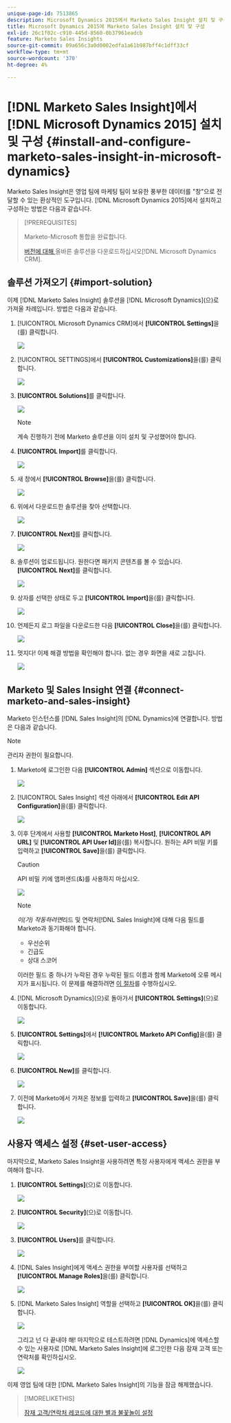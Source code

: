 ```yaml
---
unique-page-id: 7513865
description: Microsoft Dynamics 2015에서 Marketo Sales Insight 설치 및 구성 - Marketo 설명서 - 제품 설명서
title: Microsoft Dynamics 2015에 Marketo Sales Insight 설치 및 구성
exl-id: 26c1f02c-c910-445d-8560-0b37961eadcb
feature: Marketo Sales Insights
source-git-commit: 09a656c3a0d0002edfa1a61b987bff4c1dff33cf
workflow-type: tm+mt
source-wordcount: '370'
ht-degree: 4%

---
```


# [!DNL Marketo Sales Insight]에서 [!DNL Microsoft Dynamics 2015] 설치 및 구성 {#install-and-configure-marketo-sales-insight-in-microsoft-dynamics}

Marketo Sales Insight은 영업 팀에 마케팅 팀이 보유한 풍부한 데이터를 &quot;창&quot;으로 전달할 수 있는 환상적인 도구입니다. [!DNL Microsoft Dynamics 2015]에서 설치하고 구성하는 방법은 다음과 같습니다.

>[!PREREQUISITES]
>
>Marketo-Microsoft 통합을 완료합니다.
>
>[ 버전에 대해 ](/help/marketo/product-docs/marketo-sales-insight/msi-for-microsoft-dynamics/installing/download-the-marketo-sales-insight-solution-for-microsoft-dynamics.md)올바른 솔루션을 다운로드하십시오[!DNL Microsoft Dynamics CRM].

## 솔루션 가져오기 {#import-solution}

이제 [!DNL Marketo Sales Insight] 솔루션을 [!DNL Microsoft Dynamics]&#x200B;(으)로 가져올 차례입니다. 방법은 다음과 같습니다.

1. [!UICONTROL Microsoft Dynamics CRM]에서 **[!UICONTROL Settings]**&#x200B;을(를) 클릭합니다.

   ![](assets/image2014-12-12-9-3a4-3a56.png)

1. [!UICONTROL SETTINGS]에서 **[!UICONTROL Customizations]**&#x200B;을(를) 클릭합니다.

   ![](assets/image2015-4-29-14-3a22-3a1.png)

1. **[!UICONTROL Solutions]**&#x200B;를 클릭합니다.

   ![](assets/image2014-12-12-9-3a5-3a17.png)

   >[!NOTE]
   >
   >계속 진행하기 전에 Marketo 솔루션을 이미 설치 및 구성했어야 합니다.

1. **[!UICONTROL Import]**&#x200B;를 클릭합니다.

   ![](assets/image2014-12-12-9-3a5-3a27.png)

1. 새 창에서 **[!UICONTROL Browse]**&#x200B;을(를) 클릭합니다.

   ![](assets/image2014-12-12-9-3a5-3a36.png)

1. 위에서 다운로드한 솔루션을 찾아 선택합니다.

   ![](assets/image2014-12-12-9-3a5-3a45.png)

1. **[!UICONTROL Next]**&#x200B;를 클릭합니다.

   ![](assets/image2014-12-12-9-3a5-3a55.png)

1. 솔루션이 업로드됩니다. 원한다면 패키지 콘텐츠를 볼 수 있습니다. **[!UICONTROL Next]**&#x200B;를 클릭합니다.

   ![](assets/image2014-12-12-9-3a6-3a10.png)

1. 상자를 선택한 상태로 두고 **[!UICONTROL Import]**&#x200B;을(를) 클릭합니다.

   ![](assets/image2014-12-12-9-3a6-3a19.png)

1. 언제든지 로그 파일을 다운로드한 다음 **[!UICONTROL Close]**&#x200B;을(를) 클릭합니다.

   ![](assets/image2014-12-12-9-3a6-3a29.png)

1. 멋지다! 이제 해결 방법을 확인해야 합니다. 없는 경우 화면을 새로 고칩니다.

   ![](assets/image2014-12-12-9-3a6-3a40.png)

## Marketo 및 Sales Insight 연결 {#connect-marketo-and-sales-insight}

Marketo 인스턴스를 [!DNL Sales Insight]의 [!DNL Dynamics]에 연결합니다. 방법은 다음과 같습니다.

>[!NOTE]
>
>관리자 권한이 필요합니다.

1. Marketo에 로그인한 다음 **[!UICONTROL Admin]** 섹션으로 이동합니다.

   ![](assets/image2014-12-12-9-3a6-3a50.png)

1. [!UICONTROL Sales Insight] 섹션 아래에서 **[!UICONTROL Edit API Configuration]**&#x200B;을(를) 클릭합니다.

   ![](assets/image2014-12-12-9-3a7-3a0.png)

1. 이후 단계에서 사용할 **[!UICONTROL Marketo Host]**, **[!UICONTROL API URL]** 및 **[!UICONTROL API User Id]**&#x200B;을(를) 복사합니다. 원하는 API 비밀 키를 입력하고 **[!UICONTROL Save]**&#x200B;을(를) 클릭합니다.

   >[!CAUTION]
   >
   >API 비밀 키에 앰퍼샌드(&amp;)를 사용하지 마십시오.

   ![](assets/image2014-12-12-9-3a7-3a9.png)

   >[!NOTE]
   >
   >*이(가) 작동하려면*&#x200B;리드 및 연락처[!DNL Sales Insight]에 대해 다음 필드를 Marketo과 동기화해야 합니다.
   >
   >* 우선순위
   >* 긴급도
   >* 상대 스코어
   >
   >이러한 필드 중 하나가 누락된 경우 누락된 필드 이름과 함께 Marketo에 오류 메시지가 표시됩니다. 이 문제를 해결하려면 [이 절차](/help/marketo/product-docs/marketo-sales-insight/msi-for-microsoft-dynamics/setting-up-and-using/required-fields-for-syncing-marketo-with-dynamics.md)를 수행하십시오.

1. [!DNL Microsoft Dynamics]&#x200B;(으)로 돌아가서 **[!UICONTROL Settings]**(으)로 이동합니다.

   ![](assets/image2014-12-12-9-3a7-3a25.png)

1. **[!UICONTROL Settings]**&#x200B;에서 **[!UICONTROL Marketo API Config]**&#x200B;을(를) 클릭합니다.

   ![](assets/image2014-12-12-9-3a7-3a34.png)

1. **[!UICONTROL New]**&#x200B;를 클릭합니다.

   ![](assets/image2014-12-12-9-3a8-3a8.png)

1. 이전에 Marketo에서 가져온 정보를 입력하고 **[!UICONTROL Save]**&#x200B;을(를) 클릭합니다.

   ![](assets/image2014-12-12-9-3a8-3a17.png)

## 사용자 액세스 설정 {#set-user-access}

마지막으로, Marketo Sales Insight을 사용하려면 특정 사용자에게 액세스 권한을 부여해야 합니다.

1. **[!UICONTROL Settings]**(으)로 이동합니다.

   ![](assets/image2014-12-12-9-3a8-3a34.png)

1. **[!UICONTROL Security]**(으)로 이동합니다.

   ![](assets/image2015-4-29-14-3a56-3a33.png)

1. **[!UICONTROL Users]**&#x200B;를 클릭합니다.

   ![](assets/image2015-4-29-14-3a57-3a46.png)

1. [!DNL Sales Insight]에게 액세스 권한을 부여할 사용자를 선택하고 **[!UICONTROL Manage Roles]**&#x200B;을(를) 클릭합니다.

   ![](assets/image2015-4-29-14-3a59-3a31.png)

1. [!DNL Marketo Sales Insight] 역할을 선택하고 **[!UICONTROL OK]**&#x200B;을(를) 클릭합니다.

   ![](assets/image2014-12-12-9-3a9-3a22.png)

   그리고 넌 다 끝내야 해! 마지막으로 테스트하려면 [!DNL Dynamics]에 액세스할 수 있는 사용자로 [!DNL Marketo Sales Insight]에 로그인한 다음 잠재 고객 또는 연락처를 확인하십시오.

   ![](assets/image2015-4-29-15-3a2-3a27.png)

이제 영업 팀에 대한 [!DNL Marketo Sales Insight]의 기능을 잠금 해제했습니다.

>[!MORELIKETHIS]
>
>[잠재 고객/연락처 레코드에 대한 별과 불꽃놀이 설정](/help/marketo/product-docs/marketo-sales-insight/msi-for-microsoft-dynamics/setting-up-and-using/setting-up-stars-and-flames-for-lead-contact-records.md)
